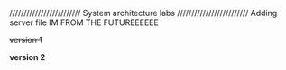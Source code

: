 /////////////////////////
System architecture labs
/////////////////////////
Adding server file
IM FROM THE FUTUREEEEEE

~~version 1~~

**version 2**